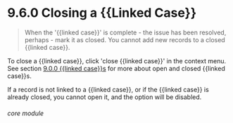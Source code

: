 # 9.6.0    Closing a {{Linked Case}}

> When the '{{linked case}}' is complete - the issue has been resolved, perhaps - mark it as closed. You cannot add new records to a closed {{linked case}}. 

To close a {{linked case}}, click 'close {{linked case}}' in the context menu. See section [9.0.0 {{linked case}}s](/help/index/p/9.0.0) for more about open and closed {{linked case}}s.

If a record is not linked to a {{linked case}}, or if the {{linked case}} is already closed, you cannot open it, and the option will be disabled. 

###### core module

